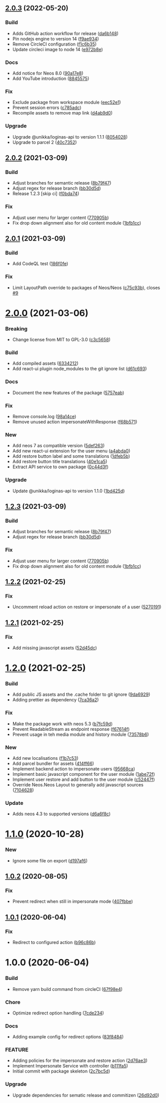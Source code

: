 ## [2.0.3](https://github.com/unikka/login-as/compare/v2.0.2...v2.0.3) (2022-05-20)


### Build

* Adds GitHub action workflow for release ([da6b148](https://github.com/unikka/login-as/commit/da6b148e98343afa476a557f21cc892ce185338e))
* Pin nodejs engine to version 14 ([f9ae934](https://github.com/unikka/login-as/commit/f9ae93453c475fed263bc0e50516e65e3b6a53ab))
* Remove CircleCI configuration ([f1c6b35](https://github.com/unikka/login-as/commit/f1c6b35c3b3e5149499c6c51e66afc86e49f5267))
* Update circleci image to node 14 ([e972b8e](https://github.com/unikka/login-as/commit/e972b8e35db219299dd48ae806f2cce67d0a8abd))

### Docs

* Add notice for Neos 8.0 ([90a17e8](https://github.com/unikka/login-as/commit/90a17e8d5707961774cdd9aeda99b11247a68c50))
* Add YouTube introduction ([8845575](https://github.com/unikka/login-as/commit/88455758d924fe93c5704eedc285dd3380becec7))

### Fix

* Exclude package from workspace module ([eec52e1](https://github.com/unikka/login-as/commit/eec52e19f9373c5885be7f04f7be32fc8ca3755a))
* Prevent session errors ([c785adc](https://github.com/unikka/login-as/commit/c785adcaeacf17fe03f91d99b2bacbb9e88a3476))
* Recompile assets to remove map link ([d4ab9d0](https://github.com/unikka/login-as/commit/d4ab9d097633104f0e92d87664b5441e86b8ca11))

### Upgrade

* Upgrade @unikka/loginas-api to version 1.1.1 ([8054028](https://github.com/unikka/login-as/commit/8054028867b6a85c4d3e2513f5a4064b7df57ff8))
* Upgrade to parcel 2 ([40c7352](https://github.com/unikka/login-as/commit/40c7352a6502983ca126bda03368e9907718a558))

## [2.0.2](https://github.com/unikka/login-as/compare/v2.0.1...v2.0.2) (2021-03-09)


### Build

* Adjust branches for semantic release ([8b79f47](https://github.com/unikka/login-as/commit/8b79f4763d4aae4d65e59c6478e1fe80bf204600))
* Adjust regex for release branch ([bb30d5d](https://github.com/unikka/login-as/commit/bb30d5db36f67a278c55ff998fa1e04181d8568f))
* Release 1.2.3 [skip ci] ([f0bda74](https://github.com/unikka/login-as/commit/f0bda74a33fb612bf876a1efc813f9b0f904168b))

### Fix

* Adjust user menu for larger content ([770905b](https://github.com/unikka/login-as/commit/770905b7829d4fcd7f6b9bdf572f7072977e7bb6))
* Fix drop down alignment also for old content module ([1bfb1cc](https://github.com/unikka/login-as/commit/1bfb1cc3618b8780ecdb9bc1c681b0b09b6acad9))

## [2.0.1](https://github.com/unikka/login-as/compare/v2.0.0...v2.0.1) (2021-03-09)


### Build

* Add CodeQL test ([186f0fe](https://github.com/unikka/login-as/commit/186f0fe1ffae0769f6161b30509f548a8d7fb37f))

### Fix

* Limit LayoutPath override to packages of Neos/Neos ([c75c93b](https://github.com/unikka/login-as/commit/c75c93b23b3c1ad320b7ae49a7bda7fed7fd2a68)), closes [#9](https://github.com/unikka/login-as/issues/9)

# [2.0.0](https://github.com/unikka/login-as/compare/v1.2.2...v2.0.0) (2021-03-06)


### Breaking

* Change license from MIT to GPL-3.0 ([c3c5658](https://github.com/unikka/login-as/commit/c3c5658d9fbb31c293eac912d8102cb014dc7cea))

### Build

* Add compiled assets ([6334212](https://github.com/unikka/login-as/commit/63342122c058d11c6bfdd61b89c09a73226d2faa))
* Add react-ui plugin node_modules to the git ignore list ([d61c693](https://github.com/unikka/login-as/commit/d61c6935022847611455deea1e844726df937c40))

### Docs

* Document the new features of the package ([5757eab](https://github.com/unikka/login-as/commit/5757eabb775fcd5a75940e3ba9661f80e1829033))

### Fix

* Remove console.log ([98a14ce](https://github.com/unikka/login-as/commit/98a14ce5de48c9fd05c772b4b8b556537edb0d11))
* Remove unused action impersonateWithResponse ([f68b571](https://github.com/unikka/login-as/commit/f68b5717a09d814387df7d6a80e1ca968b467c44))

### New

* Add neos 7 as compatible version ([5def263](https://github.com/unikka/login-as/commit/5def263ac2b184ea35c2eda5b1b19cc08148dc4e))
* Add new react-ui extension for the user menu ([a4abda0](https://github.com/unikka/login-as/commit/a4abda09acfaa73c0e4883f24677c6623624ab68))
* Add restore button label and some translations ([1dfeb5b](https://github.com/unikka/login-as/commit/1dfeb5b6de92ccbeda1c1c1c0919a196afd36e2c))
* Add restore button title translations ([40e1ca5](https://github.com/unikka/login-as/commit/40e1ca5b1de16560449038fdc4abf755a6a264b6))
* Extract API service to own package ([0c44d3f](https://github.com/unikka/login-as/commit/0c44d3ffffc85c97631ee89a4ea8f0fed1250d03))

### Upgrade

* Update @unikka/loginas-api to version 1.1.0 ([1bd425d](https://github.com/unikka/login-as/commit/1bd425d9807debcec8e8b8a9f2f8bf56e7737ec5))

## [1.2.3](https://github.com/unikka/login-as/compare/v1.2.2...v1.2.3) (2021-03-09)


### Build

* Adjust branches for semantic release ([8b79f47](https://github.com/unikka/login-as/commit/8b79f4763d4aae4d65e59c6478e1fe80bf204600))
* Adjust regex for release branch ([bb30d5d](https://github.com/unikka/login-as/commit/bb30d5db36f67a278c55ff998fa1e04181d8568f))

### Fix

* Adjust user menu for larger content ([770905b](https://github.com/unikka/login-as/commit/770905b7829d4fcd7f6b9bdf572f7072977e7bb6))
* Fix drop down alignment also for old content module ([1bfb1cc](https://github.com/unikka/login-as/commit/1bfb1cc3618b8780ecdb9bc1c681b0b09b6acad9))

## [1.2.2](https://github.com/unikka/login-as/compare/v1.2.1...v1.2.2) (2021-02-25)


### Fix

* Uncomment reload action on restore or impersonate of a user ([5270191](https://github.com/unikka/login-as/commit/5270191e73a2f07755083b5c84d65b010384803c))

## [1.2.1](https://github.com/unikka/login-as/compare/v1.2.0...v1.2.1) (2021-02-25)


### Fix

* Add missing javascript assets ([52d45dc](https://github.com/unikka/login-as/commit/52d45dcba0d3d5ff4a29723d555cefefba668502))

# [1.2.0](https://github.com/unikka/login-as/compare/v1.1.0...v1.2.0) (2021-02-25)


### Build

* Add public JS assets and the .cache folder to git ignore ([9da6929](https://github.com/unikka/login-as/commit/9da69293992a6b71a74cbc1927a8dbb3ab126b70))
* Adding prettier as dependency ([7ca36a2](https://github.com/unikka/login-as/commit/7ca36a290908e8ba1de5a854679e18e70d820eb5))

### Fix

* Make the package work with neos 5.3 ([b7fc59d](https://github.com/unikka/login-as/commit/b7fc59dbc08213b235d6c17527f0fc876466b25e))
* Prevent ReadableStream as endpoint response ([f67614f](https://github.com/unikka/login-as/commit/f67614f6bffa9b5b5033c6b64c101ca05fc74c9a))
* Prevent usage in teh media module and history module ([73578b6](https://github.com/unikka/login-as/commit/73578b6c9cbf55d54242a1cdbb11965ea86b5a75))

### New

* Add new localisations ([f1b7c53](https://github.com/unikka/login-as/commit/f1b7c5386f7ef803833076ba81e067cafaf9c785))
* Add parcel bundler for assets ([414ff66](https://github.com/unikka/login-as/commit/414ff66ff72fefefa64b64737d6edb90d0326bbb))
* Implement backend action to impersonate users ([95668ca](https://github.com/unikka/login-as/commit/95668ca36ceae5c596add99bd126879402c003e3))
* Implement basic javascript component for the user module ([1abe72f](https://github.com/unikka/login-as/commit/1abe72fc047601b94fa83a43cdae660b3802f0c6))
* Implement user restore and add button to the user module ([c52447f](https://github.com/unikka/login-as/commit/c52447f264fa54582d63613ac0f75b28aede60ba))
* Override Neos.Neos Layout to generally add javascript sources ([7104628](https://github.com/unikka/login-as/commit/71046281c3a5743b5e316c4873f52090fa3a6171))

### Update

* Adds neos 4.3 to supported versions ([d6a6f8c](https://github.com/unikka/login-as/commit/d6a6f8c26530c4475950dd22aad5e17e1ba48623))

# [1.1.0](https://github.com/unikka/login-as/compare/v1.0.2...v1.1.0) (2020-10-28)


### New

* Ignore some file on export ([d197af6](https://github.com/unikka/login-as/commit/d197af6a71315103a92d043e269bf55917867e57))

## [1.0.2](https://github.com/unikka/login-as/compare/v1.0.1...v1.0.2) (2020-08-05)


### Fix

* Prevent redirect when still in impersonate mode ([407fbbe](https://github.com/unikka/login-as/commit/407fbbecb3efdef9a152112b32be79b056feaa43))

## [1.0.1](https://github.com/unikka/login-as/compare/v1.0.0...v1.0.1) (2020-06-04)


### Fix

* Redirect to configured action ([b96c86b](https://github.com/unikka/login-as/commit/b96c86bf46d4ad6f263810c8b585eac8ac132fde))

# 1.0.0 (2020-06-04)


### Build

* Remove yarn build command from circleCI ([67f98e4](https://github.com/unikka/login-as/commit/67f98e4a1b7a6be40e7b03ff7bcf601ca1f3b908))

### Chore

* Optimize redirect option handling ([7cde234](https://github.com/unikka/login-as/commit/7cde234a31cd521057c989f9869c3c58d0b1ba0b))

### Docs

* Adding example config for redirect options ([83f8484](https://github.com/unikka/login-as/commit/83f848455fe869e0e6e26cafc91d5bcb4a3d2955))

### FEATURE

* Adding policies for the impersonate and restore action ([2d76ae3](https://github.com/unikka/login-as/commit/2d76ae3ccb537d6e73846ded0779d1bae888c53d))
* Implement Impersonate Service with controller ([b111fa5](https://github.com/unikka/login-as/commit/b111fa5fb8f7c9f8aa4502daa464ea8c822a4515))
* Initial commit with package skeleton ([2c7bc5d](https://github.com/unikka/login-as/commit/2c7bc5decf8fde77a73c55c4ef371b595be9fa1f))

### Upgrade

* Upgrade dependencies for sematic release and commitizen ([26d92d0](https://github.com/unikka/login-as/commit/26d92d0ad8987e7c186b8a10e1a10339a2666fc2))
